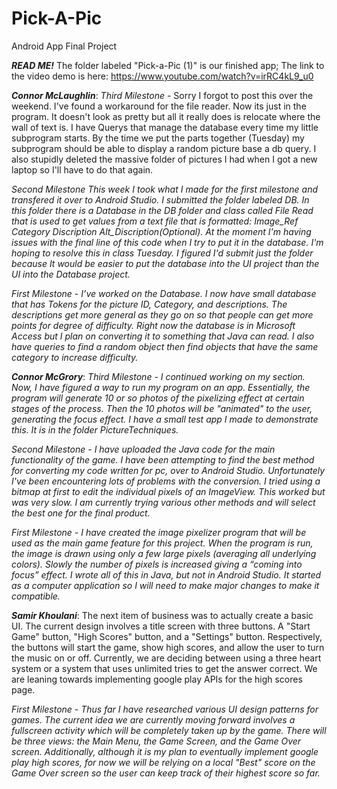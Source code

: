 # Pick-A-Pic
Android App Final Project

***READ ME!***
The folder labeled "Pick-a-Pic (1)" is our finished app;
The link to the video demo is here:
https://www.youtube.com/watch?v=irRC4kL9_u0


***Connor McLaughlin***: 
*Third Milestone* - Sorry I forgot to post this over the weekend. I've found a workaround for the file reader. Now its just in the program. It doesn't look as pretty but all it really does is relocate where the wall of text is. I have Querys that manage the database every time my little subprogram starts. By the time we put the parts together (Tuesday) my subprogram should be able to display a random picture base a db query. I also stupidly deleted the massive folder of pictures I had when I got a new laptop so I'll have to do that again.



*Second Milestone This week I took what I made for the first milestone and transfered it over to Android Studio. I submitted the folder labeled DB. In this folder there is a Database in the DB folder and class called File Read that is used to get values from a text file that is formatted: Image_Ref Category Discription Alt_Discription(Optional). At the moment I'm having issues with the final line of this code when I try to put it in the database. I'm hoping to resolve this in class Tuesday. I figured I'd submit just the folder because It would be easier to put the database into the UI project than the UI into the Database project.*



*First Milestone - I’ve worked on the Database. I now have small database that has Tokens for the picture ID, Category, and descriptions. The descriptions get more general as they go on so that people can get more points for degree of difficulty. Right now the database is in Microsoft Access but I plan on converting it to something that Java can read. I also have queries to find a random object then find objects that have the same category to increase difficulty.*


***Connor McGrory***: 
*Third Milestone - I continued working on my section.  Now, I have figured a way to run my program on an app.  Essentially, the program will generate 10 or so photos of the pixelizing effect at certain stages of the process.  Then the 10 photos will be "animated" to the user, generating the focus effect.  I have a small test app I made to demonstrate this.  It is in the folder PictureTechniques.*


*Second Milestone - I have uploaded the Java code for the main functionality of the game.  I have been attempting to find the best method for converting my code written for pc, over to Android Studio.  Unfortunately I've been encountering lots of problems with the conversion.  I tried using a bitmap at first to edit the individual pixels of an ImageView.  This worked but was very slow.  I am currently trying various other methods and will select the best one for the final product.*


*First Milestone - I have created the image pixelizer program that will be used as the main game feature for this project.  When the program is run, the image is drawn using only a few large pixels (averaging all underlying colors).  Slowly the number of pixels is increased giving a “coming into focus” effect.  I wrote all of this in Java, but not in Android Studio.  It started as a computer application so I will need to make major changes to make it compatible.*

***Samir Khoulani***:  The next item of business was to actually create a basic UI. The current design involves a title screen with three buttons. A "Start Game" button, "High Scores" button, and a "Settings" button. Respectively, the buttons will start the game, show high scores, and allow the user to turn the music on or off. Currently, we are deciding between using a three heart system or a system that uses unlimited tries to get the answer correct. We are leaning towards implementing google play APIs for the high scores page.



*First Milestone - Thus far I have researched various UI design patterns for games. The current idea we are currently moving forward involves a fullscreen activity which will be completely taken up by the game. There will be three views: the Main Menu, the Game Screen, and the Game Over screen. Additionally, although it is my plan to eventually implement google play high scores, for now we will be relying on a local "Best" score on the Game Over screen so the user can keep track of their highest score so far.*

